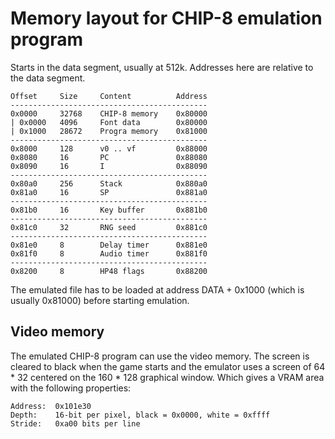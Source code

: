 # Memory layout for CHIP-8 emulation program

Starts in the data segment, usually at 512k. Addresses here are relative to the
data segment.

    Offset     Size     Content          Address
    --------------------------------------------
    0x0000     32768    CHIP-8 memory    0x80000
    | 0x0000   4096     Font data        0x80000
    | 0x1000   28672    Progra memory    0x81000
    --------------------------------------------
    0x8000     128      v0 .. vf         0x88000
    0x8080     16       PC               0x88080
    0x8090     16       I                0x88090
    --------------------------------------------
    0x80a0     256      Stack            0x880a0
    0x81a0     16       SP               0x881a0
    --------------------------------------------
    0x81b0     16       Key buffer       0x881b0
    --------------------------------------------
    0x81c0     32       RNG seed         0x881c0
    --------------------------------------------
    0x81e0     8        Delay timer      0x881e0
    0x81f0     8        Audio timer      0x881f0
    --------------------------------------------
    0x8200     8        HP48 flags       0x88200

The emulated file has to be loaded at address DATA + 0x1000 (which is usually
0x81000) before starting emulation.

## Video memory

The emulated CHIP-8 program can use the video memory. The screen is cleared to
black when the game starts and the emulator uses a screen of 64 * 32 centered
on the 160 * 128 graphical window. Which gives a VRAM area with the following
properties:

    Address:  0x101e30
    Depth:    16-bit per pixel, black = 0x0000, white = 0xffff
    Stride:   0xa00 bits per line

